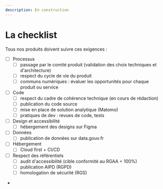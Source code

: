 ```yaml
---
description: En construction
---
```


# La checklist

Tous nos produits doivent suivre ces exigences :

* [ ] Processus
  * [ ] passage par le comité produit (validation des choix techniques et d'architecture)
  * [ ] respect du cycle de vie du produit
  * [ ] communs numériques : évaluer les opportunités pour chaque produit ou service&#x20;
* [ ] Code
  * [ ] respect du cadre de cohérence technique (en cours de rédaction)
  * [ ] publication du code source
  * [ ] mise en place de solution analytique (Matomo)
  * [ ] pratiques de dev : revues de code, tests
* [ ] Design et accessibilité
  * [ ] hébergement des designs sur Figma
* [ ] Données
  * [ ] publication de données sur data.gouv.fr
* [ ] Hébergement
  * [ ] Cloud first + CI/CD
* [ ] Respect des référentiels
  * [ ] audit d'accessibilité (cible conformité au RGAA = 100%)
  * [ ] publication AIPD (RGPD)
  * [ ] homologation de sécurité (RGS)
*

